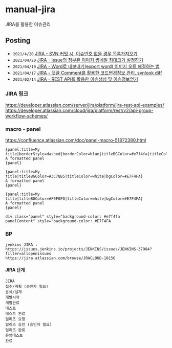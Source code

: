 # manual-jira
JIRA를 활용한 이슈관리

## Posting
- `2021/4/20` [JIRA - SVN 커밋 시, 이슈번호 없을 경우 목록가져오기](https://blog.naver.com/jogilsang/222316201160)
- `2021/04/20` [JIRA - Issue의 첨부된 이미지 썸네일 최대크기 설정하기](https://blog.naver.com/jogilsang/222316187359)
- `2021/04/19` [JIRA - Word로 내보내기(export word) 이미지 오류 해결하는 법](https://blog.naver.com/jogilsang/222314888018)
- `2021/04/17` [JIRA - 댓글 Comment를 활용한 코드변경정보 관리, svnlook diff](https://blog.naver.com/jogilsang/222312827310)
- `2021/02/14` [JIRA - REST API를 활용한 이슈생성 및 이슈정보얻기](https://blog.naver.com/jogilsang/222243227224)

### JIRA 링크
https://developer.atlassian.com/server/jira/platform/jira-rest-api-examples/   
https://developer.atlassian.com/cloud/jira/platform/rest/v2/api-group-workflow-schemes/   

### macro - panel
https://confluence.atlassian.com/doc/panel-macro-51872380.html   
```
{panel:title=My title|borderStyle=dashed|borderColor=blue|titleBGColor=#e7f4fa|titleColor=white|bgColor=#E7F4FA}
A formatted panel
{panel}

{panel:title=My title|titleBGColor=#3C78B5|titleColor=white|bgColor=#E7F4FA}
A formatted panel
{panel}

{panel:title=My title|titleBGColor=#F0F0F0|titleColor=white|bgColor=#E7F4FA}
A formatted panel
{panel}

div class="panel" style="background-color: #e7f4fa
panelContent" style="background-color: #E7F4FA
```


### BP
```
jenkins JIRA :
https://issues.jenkins.io/projects/JENKINS/issues/JENKINS-37984?filter=allopenissues
https://jira.atlassian.com/browse/JRACLOUD-10156
```

#### JIRA 단계
```
JIRA
접수/계획 (승인자 필요)
분석/설계
개발시작
개발완료
테스트
테스트 완료
릴리즈 요청
릴리즈 승인 (승인자 필요)
릴리즈 완료
운영테스트
완료
```
